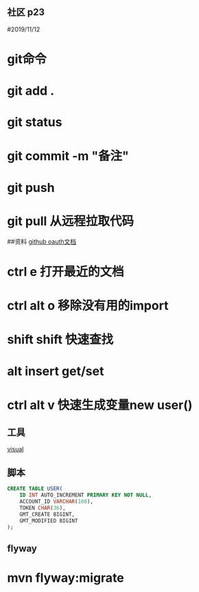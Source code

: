 ## 社区  p23
#2019/11/12

#  git命令
#  git add .
#  git status
#  git commit -m "备注"
#  git push
#  git pull 从远程拉取代码



##资料
[github oauth文档](https://developer.github.com/apps/building-oauth-apps/)

# ctrl e   打开最近的文档
# ctrl alt o  移除没有用的import
# shift shift 快速查找
# alt insert get/set
# ctrl alt v 快速生成变量new user()


## 工具
[visual](https://www.visual-paradigm.com)



## 脚本
```sql
CREATE TABLE USER(
    ID INT AUTO_INCREMENT PRIMARY KEY NOT NULL,
    ACCOUNT_ID VARCHAR(100),
    TOKEN CHAR(36),
    GMT_CREATE BIGINT,
    GMT_MODIFIED BIGINT
);
```


## flyway

#  mvn flyway:migrate

